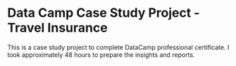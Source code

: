 # Data Camp Case Study Project - Travel Insurance


This is a case study project to complete DataCamp professional certificate. I took approximately 48 hours to prepare the insights and reports. 
